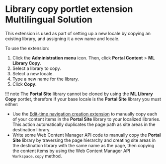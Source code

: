 # Library copy portlet extension Multilingual Solution

This extension is used as part of setting up a new locale by copying an existing library, and assigning it a new name and locale.

To use the extension:

1.  Click the **Administration menu** icon. Then, click **Portal Content** \> **ML Library Copy**.
2.  Select a library to copy.
3.  Select a new locale.
4.  Type a new name for the library.
5.  Click **Copy**.

!!! note
    The **Portal Site** library cannot be cloned by using the **ML Library Copy** portlet, therefore if your base locale is the **Portal Site** library you must either:

-   Use the [Edit-time navigation creation extension](wcm_mls_ext_nav.md) to manually copy each of your content items in the **Portal Site** library to your localized libraries. This action automatically duplicates the page path as site areas in the destination library.
-   Write some Web Content Manager API code to manually copy the **Portal Site** library by traversing the page hierarchy and creating site areas in the destination library with the same name as the page, then copying the content items by using the Web Content Manager API `Workspace.copy` method.

<!---
???+ info "Related information:"
    - [Rolling out a second locale](../ctc/ctc_deploy_locale_second.md) -->

